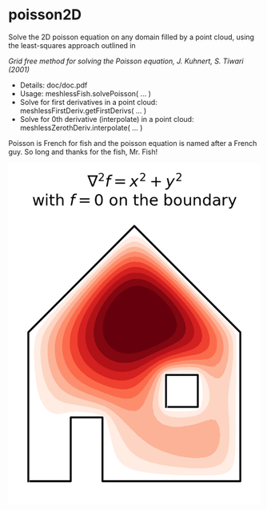 # poisson2D

Solve the 2D poisson equation on any domain filled by a point cloud, using the least-squares approach outlined in
 
*Grid free method for solving the Poisson equation, J. Kuhnert, S. Tiwari (2001)*

* Details: doc/doc.pdf
* Usage: meshlessFish.solvePoisson( ... )
* Solve for first derivatives in a point cloud: meshlessFirstDeriv.getFirstDerivs( ... )
* Solve for 0th derivative (interpolate) in a point cloud: meshlessZerothDeriv.interpolate( ... )


Poisson is French for fish and the poisson equation is named after a French guy. 
So long and thanks for the fish, Mr. Fish!



![example1](example1/example1_result.png?raw=true "Demonstration")
